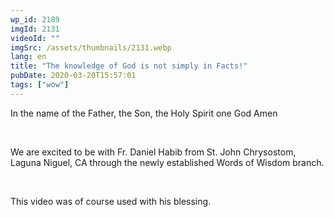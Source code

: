 ```yaml
---
wp_id: 2189
imgId: 2131
videoId: ""
imgSrc: /assets/thumbnails/2131.webp
lang: en
title: "The knowledge of God is not simply in Facts!"
pubDate: 2020-03-20T15:57:01
tags: ["wow"]
---
```


<p>In the name of the Father, the Son, the Holy Spirit one God Amen</p>
<p>&nbsp;</p>
<p>We are excited to be with Fr. Daniel Habib from St. John Chrysostom, Laguna Niguel, CA through the newly established Words of Wisdom branch.</p>
<p>&nbsp;</p>
<p>This video was of course used with his blessing.</p>
